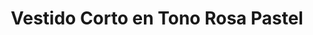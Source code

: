 ---
id: vestido-cotton-pink 
title: Vestido Corto en Tono Rosa Pastel 
regularPrice: 41.70
price: 33.36
image: 
    - vestido-cotton-pink-1.webp
    - vestido-cotton-pink-2.webp
description: Vestido corto, cuello V, manga corta con revuelo.
material: Poliester
sizes: 
    - S
    - L
creationDate: "2025/02/01"
isSale: true
isStock: true
startDate: "2025-03-14"
endDate: "2025-03-23"
---